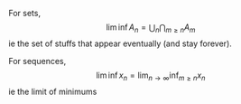 For sets,
$$
\lim\inf A_{n}=\bigcup_{n}\bigcap_{m\geq n}A_{m}
$$
ie the set of stuffs that appear eventually (and stay forever).

For sequences,
$$
\lim \inf x_{n}=\lim_{ n \to \infty } \inf_{m\geq n}x_{n}
$$
ie the limit of minimums 